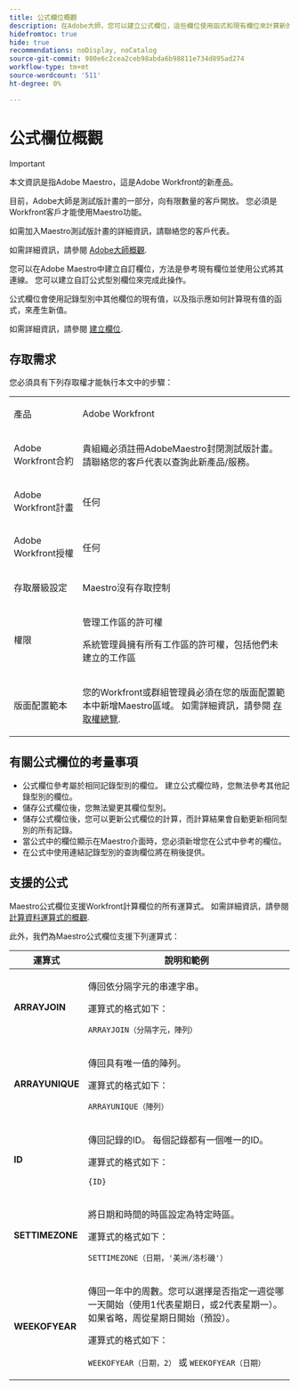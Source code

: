 ```yaml
---
title: 公式欄位概觀
description: 在Adobe大師，您可以建立公式欄位，這些欄位使用函式和現有欄位來計算新的自訂值。
hidefromtoc: true
hide: true
recommendations: noDisplay, noCatalog
source-git-commit: 980e6c2cea2ceb98abda6b98811e734d895ad274
workflow-type: tm+mt
source-wordcount: '511'
ht-degree: 0%

---
```



# 公式欄位概觀

<!--update the metadata with real information when making this available in TOC and in the left nav - below-->

<!---
title: Formula fields overview
description: In Adobe Maestro, you can create formula fields that use functions and existing  fields to calculate a new custom value. 
hidefromtoc: yes
hide: yes
author: Alina
feature: (*******************WE NEED A NEW ONE*******************)
role: User, Administrator (************is this right???************)
recommendations: noDisplay, noCatalog
--->

<!--when we release permissions to RECORDS and we release referring lookup fields in a formula field, update considerations to say that lookup fields from linked records depends on the permissions to the record; if they have no permissions to view a linked record, they won't be able to use that records's lookup fields in a formula-->

>[!IMPORTANT]
>
>本文資訊是指Adobe Maestro，這是Adobe Workfront的新產品。
>
>目前，Adobe大師是測試版計畫的一部分，向有限數量的客戶開放。 您必須是Workfront客戶才能使用Maestro功能。
>
>如需加入Maestro測試版計畫的詳細資訊，請聯絡您的客戶代表。
>
>如需詳細資訊，請參閱 [Adobe大師概觀](../maestro-overview.md).

您可以在Adobe Maestro中建立自訂欄位，方法是參考現有欄位並使用公式將其連線。 您可以建立自訂公式型別欄位來完成此操作。

公式欄位會使用記錄型別中其他欄位的現有值，以及指示應如何計算現有值的函式，來產生新值。

如需詳細資訊，請參閱 [建立欄位](../fields/create-fields.md).

## 存取需求

您必須具有下列存取權才能執行本文中的步驟：

<table style="table-layout:auto">
 <col>
 </col>
 <col>
 </col>
 <tbody>
    <tr>
<tr>
<td>
   <p> 產品</p> </td>
   <td>
   <p> Adobe Workfront</p> </td>
  </tr>  
 <td role="rowheader"><p>Adobe Workfront合約</p></td>
   <td>
<p>貴組織必須註冊AdobeMaestro封閉測試版計畫。 請聯絡您的客戶代表以查詢此新產品/服務。 </p>
   </td>
  </tr>
  <tr>
   <td role="rowheader"><p>Adobe Workfront計畫</p></td>
   <td>
<p>任何</p>
   </td>
  </tr>
  <tr>
   <td role="rowheader"><p>Adobe Workfront授權</p></td>
   <td>
   <p>任何</p> 
  </td>
  </tr>

<tr>
   <td role="rowheader"><p>存取層級設定</p></td>
   <td> <p>Maestro沒有存取控制</p>  
</td>
  </tr>
<tr>
   <td role="rowheader"><p>權限</p></td>
   <td> <p>管理工作區的許可權</a> </p>  
   <p>系統管理員擁有所有工作區的許可權，包括他們未建立的工作區</p>
</td>
  </tr>
<tr>
   <td role="rowheader"><p>版面配置範本</p></td>
   <td> <p>您的Workfront或群組管理員必須在您的版面配置範本中新增Maestro區域。 如需詳細資訊，請參閱 <a href="../access/access-overview.md">存取權總覽</a>. </p>  
</td>
  </tr>

</tbody>
</table>

<!-- Notes to add for the table: for the "Workfront plans" row: the above is only for closed beta; when going to GA - activate the following plans:    
<p>Current plan: Prime and Ultimate</p>
<p>Legacy plan: Enterprise</p>-->


## 有關公式欄位的考量事項

* 公式欄位參考屬於相同記錄型別的欄位。 建立公式欄位時，您無法參考其他記錄型別的欄位。 <!--is this still accurate??-->
* 儲存公式欄位後，您無法變更其欄位型別。
* 儲存公式欄位後，您可以更新公式欄位的計算，而計算結果會自動更新相同型別的所有記錄。
* 當公式中的欄位顯示在Maestro介面時，您必須新增您在公式中參考的欄位。
* 在公式中使用連結記錄型別的查詢欄位將在稍後提供。

## 支援的公式

Maestro公式欄位支援Workfront計算欄位的所有運算式。 如需詳細資訊，請參閱 [計算資料運算式的概觀](/help/quicksilver/reports-and-dashboards/reports/calc-cstm-data-reports/calculated-data-expressions.md).

此外，我們為Maestro公式欄位支援下列運算式：

<table style="table-layout:auto"> 
 <col> 
 <col> 
 <thead> 
  <tr> 
   <th>運算式</th> 
   <th>說明和範例</th> 
  </tr> 
 </thead> 
 <tbody>

<tr> 
   <td><strong>ARRAYJOIN</strong> </td> 
   <td> <p>傳回依分隔字元的串連字串。</p> <p>運算式的格式如下：

<code>ARRAYJOIN（分隔字元，陣列）</code>
</p>
   </td></tr>

<tr> 
   <td><strong>ARRAYUNIQUE</strong> </td> 
   <td> <p>傳回具有唯一值的陣列。</p> <p>運算式的格式如下：

<code>ARRAYUNIQUE（陣列）</code>
</p>
   </td></tr>
     <tr> 
   <td><strong>ID</strong> </td> 
   <td> <p>傳回記錄的ID。 每個記錄都有一個唯一的ID。</p> <p>運算式的格式如下：

<code>{ID}</code>
</p>
   </td></tr>

<tr> 
   <td><strong>SETTIMEZONE</strong> </td> 
   <td> <p>將日期和時間的時區設定為特定時區。</p> <p>運算式的格式如下：

<code>SETTIMEZONE（日期，&#39;美洲/洛杉磯&#39;）</code>
</p>
   </td></tr>

<tr> 
   <td><strong>WEEKOFYEAR</strong> </td> 
   <td> <p>傳回一年中的周數。您可以選擇是否指定一週從哪一天開始（使用1代表星期日，或2代表星期一）。 如果省略，周從星期日開始（預設）。</p> <p>運算式的格式如下：

<code>WEEKOFYEAR（日期，2）</code>
或
<code>WEEKOFYEAR（日期）</code>
</p>
   </td></tr>

</table>





